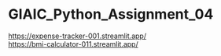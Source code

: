 # GIAIC_Python_Assignment_04

https://expense-tracker-001.streamlit.app/
<br/>
https://bmi-calculator-011.streamlit.app/
